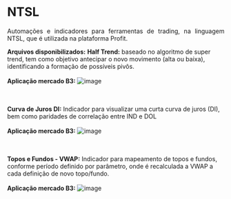 # NTSL
<p align="justify">Automações e indicadores para ferramentas de trading, na linguagem NTSL, que é utilizada na plataforma Profit. </p>

<b>Arquivos disponibilizados:</b>
<b>Half Trend:</b> baseado no algoritmo de super trend, tem como objetivo antecipar o novo movimento (alta ou baixa), identificando a formação de possíveis pivôs.
<br/><br/><b>Aplicação mercado B3:</b>
![image](https://github.com/user-attachments/assets/60f18c5d-da33-4d9b-af38-1b79833f7b4e)

<br/><br/><b>Curva de Juros DI:</b> Indicador para visualizar uma curta curva de juros (DI), bem como paridades de correlação entre IND e DOL
<br/><br/><b>Aplicação mercado B3:</b>
![image](https://github.com/user-attachments/assets/93a50967-9ee0-4833-9c44-c33dc6b5ec5c)

<br/><br/><b>Topos e Fundos - VWAP:</b> Indicador para mapeamento de topos e fundos, conforme período definido por parâmetro, onde é recalculada a VWAP a cada definição de novo topo/fundo.
<br/><br/><b>Aplicação mercado B3:</b>
![image](https://github.com/user-attachments/assets/d41241d0-2a11-449e-853a-b37f2991915b)</p>

